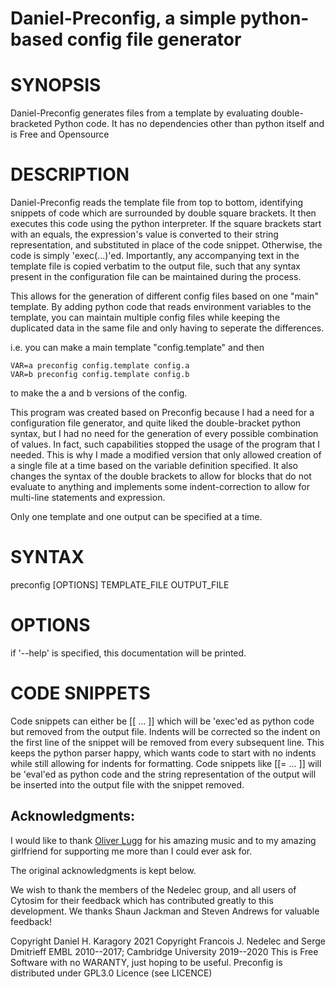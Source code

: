 
# Daniel-Preconfig, a simple python-based config file generator

# SYNOPSIS

Daniel-Preconfig generates files from a template by evaluating double-bracketed Python code.
It has no dependencies other than python itself and is Free and Opensource

# DESCRIPTION

Daniel-Preconfig reads the template file from top to bottom, identifying snippets
of code which are surrounded by double square brackets. It then executes this
code using the python interpreter. If the square brackets start with an equals, the expression's value is
converted to their string representation, and substituted in place of the code snippet.
Otherwise, the code is simply 'exec(...)'ed.
Importantly, any accompanying text in the template file is copied verbatim to the output file,
such that any syntax present in the configuration file can be maintained during the process.

This allows for the generation of different config files based on one "main" template.
By adding python code that reads environment variables to the template, you can maintain
multiple config files while keeping the duplicated data in the same file and only
having to seperate the differences.

i.e. you can make a main template "config.template" and then

	VAR=a preconfig config.template config.a
	VAR=b preconfig config.template config.b

to make the a and b versions of the config.

This program was created based on Preconfig because I had a need for a configuration
file generator, and quite liked the double-bracket python syntax, but I had no need
for the generation of every possible combination of values. In fact, such capabilities
stopped the usage of the program that I needed. This is why I made a modified version that
only allowed creation of a single file at a time based on the variable definition specified.
It also changes the syntax of the double brackets to allow for blocks that do not evaluate to anything
and implements some indent-correction to allow for multi-line statements and expression.

Only one template and one output can be specified at a time.
# SYNTAX

preconfig [OPTIONS] TEMPLATE_FILE OUTPUT_FILE

# OPTIONS

if '--help' is specified, this documentation will be printed.

# CODE SNIPPETS

Code snippets can either be [[ ... ]] which will be 'exec'ed as python code but removed from the output file.
Indents will be corrected so the indent on the first line of the snippet will be removed from every subsequent line.
This keeps the python parser happy, which wants code to start with no indents while still allowing for indents for formatting.
Code snippets like [[= ... ]] will be 'eval'ed as python code and the string representation of the output will be
inserted into the output file with the snippet removed.

## Acknowledgments:

I would like to thank [Oliver Lugg](https://oliverlugg.bandcamp.com/) for his amazing music
and to my amazing girlfriend for supporting me more than I could ever ask for.

The original acknowledgments is kept below.

We wish to thank the members of the Nedelec group, and all users of Cytosim
for their feedback which has contributed greatly to this development.
We thanks Shaun Jackman and Steven Andrews for valuable feedback!

Copyright Daniel H. Karagory 2021
Copyright Francois J. Nedelec and Serge Dmitrieff
EMBL 2010--2017; Cambridge University 2019--2020
This is Free Software with no WARANTY, just hoping to be useful.
Preconfig is distributed under GPL3.0 Licence (see LICENCE)
